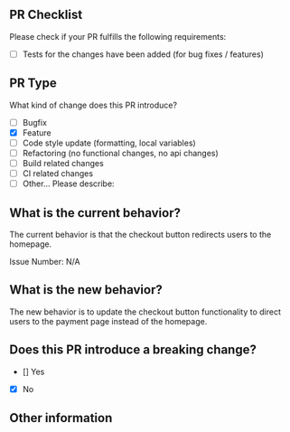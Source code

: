 ## PR Checklist
Please check if your PR fulfills the following requirements:

- [ ] Tests for the changes have been added (for bug fixes / features)

## PR Type
What kind of change does this PR introduce?

<!-- Please check the one that applies to this PR using "x". -->
- [ ] Bugfix
- [x] Feature
- [ ] Code style update (formatting, local variables)
- [ ] Refactoring (no functional changes, no api changes)
- [ ] Build related changes
- [ ] CI related changes
- [ ] Other... Please describe:

## What is the current behavior?
The current behavior is that the checkout button redirects users to the homepage.

Issue Number: N/A


## What is the new behavior?
The new behavior is to update the checkout button functionality to direct users to the payment page instead of the homepage.

## Does this PR introduce a breaking change?
- [] Yes
- [x] No

<!-- If this PR contains a breaking change, please describe the impact and migration path for existing applications below. -->


## Other information
